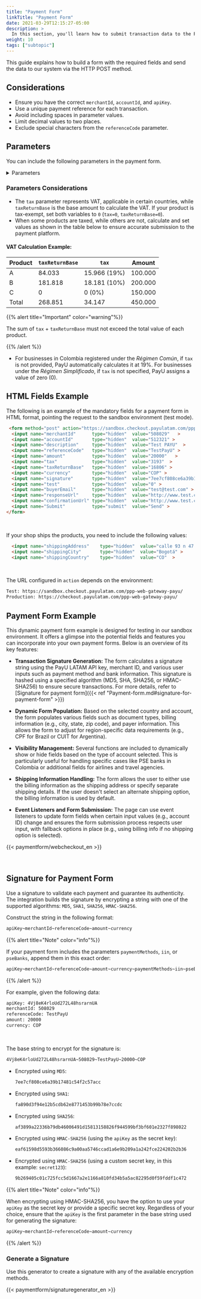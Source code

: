```yaml
---
title: "Payment Form"
linkTitle: "Payment Form"
date: 2021-03-29T12:15:27-05:00
description: >
  In this section, you'll learn how to submit transaction data to the PayU payment gateway using an HTML form.
weight: 10
tags: ["subtopic"]
---
```

<script src="/js/searchcodes.js"></script>

This guide explains how to build a form with the required fields and send the data to our system via the HTTP POST method.

## Considerations

* Ensure you have the correct `merchantId`, `accountId`, and `apiKey`.
* Use a unique payment reference for each transaction.
* Avoid including spaces in parameter values.
* Limit decimal values to two places.
* Exclude special characters from the `referenceCode` parameter.

## Parameters

You can include the following parameters in the payment form.

<details>

<summary>Parameters</summary>

<label for="table1" class="showMandatory"><input type="checkbox" id="table1" name="table1" value="true" onchange="showMandatory(this)"> Show mandatory fields only</label>

<br>

<div class="variables"></div>

| Field | Type | Size | Description | Mandatory |
|-|-|-|-|:-:|
| `lng` | Alphanumeric | 3 | Language for the payment gateway. <br>[See supported languages]({{< ref "response-codes-and-variables.html#supported-languages" >}}). | No |
| `merchantId` | Number | 12 | Unique ID number assigned to your shop in PayU's system. You can find this number in the account creation email. | Yes |
| `accountId` | Number | 6 | ID associated with the user account in each country. It determines the available payment methods for the corresponding country. | Yes |
| `algorithmSignature` | Alphanumeric | 255 | Hashing algorithm used to create the digital signature (`signature` field). Available options: `MD5`, `SHA`, `SHA256`, or `HMAC-SHA256`. | No |
| `signature` | Alphanumeric | 255 | Digital signature for the transaction. Refer to [Signature for payment form]({{< ref "payment-form.md#signature-for-payment-form" >}}) for instructions. | Yes |
| `sourceUrl` | Alphanumeric | 255 | Source URL where the merchant's payment button is located. | No |
| `responseUrl` | Alphanumeric | 255 | URL for the response page. | No |
| `confirmationUrl` | Alphanumeric | 255 | URL for the confirmation page. | No |
| `expirationDate` | Alphanumeric | 19 | Expiration date for Cash payments in the format `YYYY-MM-DD HH:mm:ss`. Must be within the allowed range for cash payments (15 days for Argentina, 7 days for others). | - |
| `paymentMethods` | Alphanumeric | 255 | List of payment methods enabled for the transaction. <br>This list must be separated by comma and without blanks, for example: `VISA,MASTERCARD`.<br> You can include installments using hyphens, for example: `VISA-1-3,MASTERCARD-3-5-9`. <br>[See the available Payment Methods for your country in the column `paymentMethod parameter`]({{< ref "select-your-payment-method.html" >}}). | No |
| `selectedPaymentMethod` | Alphanumeric | 255 | Preselected payment method when the user accesses the payment link. | No |
| `paymentMethodsDescription` | Alphanumeric | 255 | Description of the accepted payment methods and Bins for the transaction. | No |
| `iin` | Alphanumeric | 2048 | List of Bins admitted during the payment process, separated by commas. _Only merchants validating signatures can use this parameter._ | No |
| `pseBanks` | Alphanumeric | 255 | List of bank codes enabled for payments through PSE. | No |
| `partnerId` | Alphanumeric | 255 | Optional field to specify the partner's name (e.g., ZOOZ). | No |
| `template` | Alphanumeric | 255 | Template to be used for the payment page. | No |
| `extra1` | Alphanumeric | 255 | Additional field to send extra information about the purchase. | No |
| `extra2` | Alphanumeric | 255 | Additional field to send extra information about the purchase. | No |
| `extra3` | Alphanumeric | 255 | Additional field to send extra information about the purchase. | No |
| `extra4` | Alphanumeric | 255 | Additional field to send extra information about the purchase. | No |
| `displayShippingInformation` | Number | 1 | Set to `1` to request shipping information, or `0` to disable it. | No |
| `additionalDeliveryDays` | Number | 5 | Additional days for order delivery, which will appear in the API query response as `result.payload.transactions.extraParameters.ADDITIONAL_DELIVERY_DAYS`. | No |
| `displayBuyerComments` | Number | 1 | Set to `1` to enable buyer comments, or `0` to disable it. This appears in the API response as `result.payload.transactions.extraParameters.DISPLAY_BUYER_COMMENTS`. | No |
| `buyerCommentsLabel` | Alphanumeric | 255 | Label for buyer comments, appearing in the API response as `result.payload.transactions.extraParameters.BUYER_COMMENTS_LABEL`. | No |
| `isCashOnDeliveryApply` | Number | 1 | Set to `1` to enable cash on delivery for the transaction, or `0` to disable it. | No |
| `test` | Number | 1 | Indicates whether the transaction is in test mode (`1`) or production mode (`0`). | No |
| `description` | Alphanumeric | 255 | Description of the sale. | Yes |
| `referenceCode` | Alphanumeric | 255 | Unique reference for the sale or order. It must be unique for each transaction sent to the system, typically used for tracking requests. | Yes |
| `amount` | Number | 10 | Total amount for the transaction, which can include two decimal digits. E.g., 10000.00 or 10000. | Yes |
| `tax` | Number | 10.2 | VAT value for the transaction. In Colombia, if no VAT is provided, the system applies 19% automatically. If VAT is exempt, set to `0`. | Yes |
| `taxReturnBase` | Number | 10.2 | Base value used to calculate the VAT. If the product is VAT exempt, set to `0`. | Yes |
| `administrativeFee` | Number | 10.2 | Administrative fee for the transaction. | No |
| `taxAdministrativeFee` | Number | 10.2 | Tax applied to the administrative fee. | No |
| `taxAdministrativeFeeReturnBase` | Number | 10.2 | Dase value for calculating the tax of the administrative fee. | No |
| `discount` | Number | 10.2 | Discount applied to the sale. | No |
| `currency` | Alphanumeric | 3 | Currency used for the payment. In colombia, reconciliations are done in Colombian pesos at the representative rate of the day. <br>[See accepted currencies]({{< ref "response-codes-and-variables.html#accepted-currencies" >}}). | Yes |
| `airline` | Alphanumeric | 4 | Airline code for airline transactions. | No |
| `additionalValue` | Number | 10.2 | Any additional value added to the sale. | No |
| `payerFullName` | Alphanumeric | 50 | Payer's full name, used to fill out the credit card form. | Yes |
| `payerEmail` | Alphanumeric | 255 | Email address of the payer. | Yes |
| `payerOfficePhone` | Alphanumeric | Max. 20 | Workplace phone number of the payer. | No |
| `payerPhone` | Alphanumeric | Max. 20 | Phone number of the payer. | Yes |
| `payerMobilePhone` | Alphanumeric | Max. 20 | Mobile phone number of the payer. | No |
| `payerDocumentType` | Alphanumeric | 25 | Type of identification document used by the payer. Examples: `CC`, `DNI`. `NIT`, `Passport`. | Yes |
| `payerDocument` | Alphanumeric | 25 | Payer's identification number, used to fill out the credit card form. | Yes |
| `billingCountry` | Alphanumeric | 2 | ISO country code for the billing address. | No |
| `payerState` | Alphanumeric | N/A | Payer's billing state in ISO 3166 code (e.g., SP for São Paulo, AR-C for Buenos Aires). | No |
| `billingCity` | Alphanumeric | 50 | City associated with the billing address. | No |
| `billingAddress` | Alphanumeric | 255 | Billing address for the transaction. | No |
| `billingAddress2` | Alphanumeric | 255 | Secondary address line for the payer's billing address. | No |
| `billingAddress3` | Alphanumeric | 255 | Tertiary address line for the payer's billing address. | No |
| `zipCode` | Alphanumeric | 20 | Postal code for the billing or shipping address. | No |
| `buyerFullName` | Alphanumeric | 150 | Full name of the buyer. | Yes |
| `buyerEmail` | Alphanumeric | 255 | Buyer's email address, used for transaction notifications. | Yes |
| `buyerDocumentType` | Alphanumeric | 25 | Type of identification document used by the buyer. Examples: Examples: `CC`, `DNI`. `NIT`, `Passport`. | Yes |
| `buyerDocument` | Alphanumeric | 25 | Buyer's identification number. | Yes |
| `officeTelephone` | Alphanumeric | Max. 20 | Buyer's daytime phone number. | No |
| `telephone` | Alphanumeric | Max. 20 | Buyer's residence phone number. | Yes |
| `mobilePhone` | Alphanumeric | Max. 20 | Buyer's cell phone number, used to fill out the credit card form and as the contact phone. | No |
| `shippingCountry` | Alphanumeric | 2 | ISO country code for the shipping address. <br><sup>*</sup>Mandatory if the shop ships the product. <br>[See processing countries]({{< ref "response-codes-and-variables.html#processing-countries" >}}). | Yes* |
| `shippingState` | Alphanumeric | N/A | Buyer's shipping state in ISO 3166 code (e.g., SP for São Paulo, AR-C for Buenos Aires). | No |
| `shippingCity` | Alphanumeric | 50 | City to which the merchant will deliver the product or service. <br><sup>*</sup>Mandatory if the shop ships the product. | Yes* |
| `shippingAddress` | Alphanumeric | 255 | Address to which the merchant will deliver the product or service. <br><sup>*</sup>Mandatory if the shop ships the product. | Yes* |
| `shippingAddress2` | Alphanumeric | 255 | Secondary address line for the buyer's shipping address. | No |
| `shippingAddress3` | Alphanumeric | 255 | Tertiary address line for the buyer's shipping address. | No |
| `payerShippingPostalCode` | Alphanumeric | N/A | Buyer's shipping postal code. | No |

</details>

### Parameters Considerations

* The `tax` parameter represents VAT, applicable in certain countries, while `taxReturnBase` is the base amount to calculate the VAT. If your product is tax-exempt, set both variables to `0` (`tax=0`, `taxReturnBase=0`).
* When some products are taxed, while others are not, calculate and set values as shown in the table below to ensure accurate submission to the payment platform.

#### VAT Calculation Example:

| Product | `taxReturnBase` | `tax`      | Amount  |
|---------|---------------|--------------|---------|
| A       | 84.033        | 15.966 (19%) | 100.000 |
| B       | 181.818       | 18.181 (10%) | 200.000 |
| C       | 0             | 0 (0%)       | 150.000 |
| Total   | 268.851       | 34.147       | 450.000 |

{{% alert title="Important" color="warning"%}}

The sum of `tax` + `taxReturnBase` must not exceed the total value of each product.

{{% /alert %}}

* For businesses in Colombia registered under the _Régimen Común_, if `tax` is not provided, PayU automatically calculates it at 19%. For businesses under the _Régimen Simplificado_, if `tax` is not specified, PayU assigns a value of zero (0).

## HTML Fields Example

The following is an example of the mandatory fields for a payment form in HTML format, pointing the request to the sandbox environment (test mode).

```HTML
 <form method="post" action="https://sandbox.checkout.payulatam.com/ppp-web-gateway-payu/">
  <input name="merchantId"      type="hidden"  value="508029"   >
  <input name="accountId"       type="hidden"  value="512321" >
  <input name="description"     type="hidden"  value="Test PAYU"  >
  <input name="referenceCode"   type="hidden"  value="TestPayU" >
  <input name="amount"          type="hidden"  value="20000"   >
  <input name="tax"             type="hidden"  value="3193"  >
  <input name="taxReturnBase"   type="hidden"  value="16806" >
  <input name="currency"        type="hidden"  value="COP" >
  <input name="signature"       type="hidden"  value="7ee7cf808ce6a39b17481c54f2c57acc"  >
  <input name="test"            type="hidden"  value="0" >
  <input name="buyerEmail"      type="hidden"  value="test@test.com" >
  <input name="responseUrl"     type="hidden"  value="http://www.test.com/response" >
  <input name="confirmationUrl" type="hidden"  value="http://www.test.com/confirmation" >
  <input name="Submit"          type="submit"  value="Send" >
</form>
```

<br>

If your shop ships the products, you need to include the following values:

```HTML
  <input name="shippingAddress"    type="hidden"  value="calle 93 n 47 - 65"   >
  <input name="shippingCity"       type="hidden"  value="Bogotá" >
  <input name="shippingCountry"    type="hidden"  value="CO"  >
```

<br>

The URL configured in `action` depends on the environment:

```HTML
Test: https://sandbox.checkout.payulatam.com/ppp-web-gateway-payu/
Production: https://checkout.payulatam.com/ppp-web-gateway-payu/
```

## Payment Form Example

This dynamic payment form example is designed for testing in our sandbox environment. It offers a glimpse into the potential fields and features you can incorporate into your own payment forms. Below is an overview of its key features:

* **Transaction Signature Generation:** The form calculates a signature string using the PayU LATAM API key, merchant ID, and various user inputs such as payment method and bank information. This signature is hashed using a specified algorithm (MD5, SHA, SHA256, or HMAC-SHA256) to ensure secure transactions. For more details, refer to [Signature for payment form]({{< ref "Payment-form.md#signature-for-payment-form" >}})

* **Dynamic Form Population:** Based on the selected country and account, the form populates various fields such as document types, billing information (e.g., city, state, zip code), and payer information. This allows the form to adjust for region-specific data requirements (e.g., CPF for Brazil or CUIT for Argentina).

* **Visibility Management:** Several functions are included to dynamically show or hide fields based on the type of account selected. This is particularly useful for handling specific cases like PSE banks in Colombia or additional fields for airlines and travel agencies.

* **Shipping Information Handling:** The form allows the user to either use the billing information as the shipping address or specify separate shipping details. If the user doesn't select an alternate shipping option, the billing information is used by default.

* **Event Listeners and Form Submission:** The page can use event listeners to update form fields when certain input values (e.g., account ID) change and ensures the form submission process respects user input, with fallback options in place (e.g., using billing info if no shipping option is selected).

<div>
{{< paymentform/webcheckout_en >}}
</div>

<br>
<br>

## Signature for Payment Form

Use a signature to validate each payment and guarantee its authenticity. The integration builds the signature by encrypting a string with one of the supported algorithms: `MD5`, `SHA1`, `SHA256`, `HMAC-SHA256`.

Construct the string in the following format:

```HTML
apiKey~merchantId~referenceCode~amount~currency
```

{{% alert title="Note" color="info"%}}

If your payment form includes the parameters `paymentMethods`, `iin`, or `pseBanks`, append them in this exact order:

```HTML
apiKey~merchantId~referenceCode~amount~currency~paymentMethods~iin~pseBanks
```

{{% /alert %}}

For example, given the following data:

```HTML
apiKey: 4Vj8eK4rloUd272L48hsrarnUA
merchantId: 508029
referenceCode: TestPayU
amount: 20000
currency: COP
```

<br>

The base string to encrypt for the signature is:

```HTML
4Vj8eK4rloUd272L48hsrarnUA~508029~TestPayU~20000~COP
```

<p>

* Encrypted using `MD5`:

    ```HTML
    7ee7cf808ce6a39b17481c54f2c57acc
    ```

<p>

* Encrypted using `SHA1`:

    ```HTML
    fa890d3f94e12b5cdb62e8771453b99b78e7ccdc
    ```

<p>

* Encrypted using `SHA256`:

    ```HTML
    af3899a22336b79db46006491d15813158826f944599bf3bf601e2327f898022
    ```

<p>

* Encrypted using `HMAC-SHA256` (using the `apiKey` as the secret key):
    
    ```HTML
    eaf61598d5593b366086c9a00aa5746ccad1a6e9b209a1a242fce224202b2b36
    ```

<p>

* Encrypted using `HMAC-SHA256` (using a custom secret key, in this example: `secret123`):

    ```HTML
    9b269405c01c725fcc5d1667a2e1166a810fd34b5a5ac82295d0f59fddf1c472
    ```

{{% alert title="Note" color="info"%}}

When encrypting using HMAC-SHA256, you have the option to use your `apiKey` as the secret key or provide a specific secret key. Regardless of your choice, ensure that the `apiKey` is the first parameter in the base string used for generating the signature:

```HTML
apiKey~merchantId~referenceCode~amount~currency
```

{{% /alert %}}

### Generate a Signature

Use this generator to create a signature with any of the available encryption methods.

<div>
{{< paymentform/signaturegenerator_en >}}
</div>
